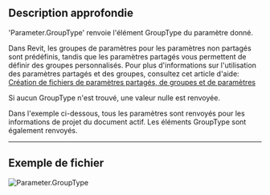 ## Description approfondie
'Parameter.GroupType' renvoie l'élément GroupType du paramètre donné.

Dans Revit, les groupes de paramètres pour les paramètres non partagés sont prédéfinis, tandis que les paramètres partagés vous permettent de définir des groupes personnalisés. Pour plus d'informations sur l'utilisation des paramètres partagés et des groupes, consultez cet article d'aide: [Création de fichiers de paramètres partagés, de groupes et de paramètres](https://help.autodesk.com/view/RVT/2025/FRA/?guid=GUID-94EA2B8E-2C00-4D29-8D5A-C7C6664DE9CE)

Si aucun GroupType n'est trouvé, une valeur nulle est renvoyée.

Dans l'exemple ci-dessous, tous les paramètres sont renvoyés pour les informations de projet du document actif. Les éléments GroupType sont également renvoyés.
___
## Exemple de fichier

![Parameter.GroupType](./Revit.Elements.Parameter.GroupType_img.jpg)
